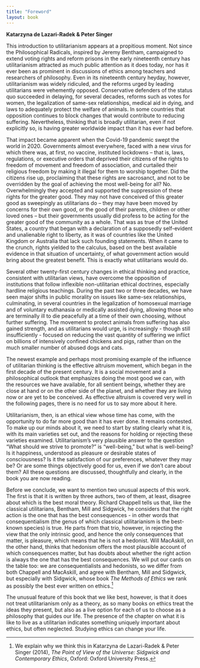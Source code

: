 ```yaml
---
title: "Foreword"
layout: book
---
```


**Katarzyna de Lazari-Radek & Peter Singer**

This introduction to utilitarianism appears at a propitious moment. Not since the Philosophical Radicals, inspired by Jeremy Bentham, campaigned to extend voting rights and reform prisons in the early nineteenth century has utilitarianism attracted as much public attention as it does today, nor has it ever been as prominent in discussions of ethics among teachers and researchers of philosophy.  Even in its nineteenth century heyday, however, utilitarianism was widely ridiculed, and the reforms urged by leading utilitarians were vehemently opposed. Conservative defenders of the status quo succeeded in delaying, for several decades, reforms such as votes for women, the legalization of same-sex relationships, medical aid in dying, and laws to adequately protect the welfare of animals. In some countries that opposition continues to block changes that would contribute to reducing suffering. Nevertheless, thinking that is broadly utilitarian, even if not explicitly so, is having greater worldwide impact than it has ever had before.

That impact became apparent when the Covid-19 pandemic swept the world in 2020. Governments almost everywhere, faced with a new virus for which there was, at first, no vaccine, instituted lockdowns – that is, laws, regulations, or executive orders that deprived their citizens of the rights to freedom of movement and freedom of association, and curtailed their religious freedom by making it illegal for them to worship together.  Did the citizens rise up, proclaiming that these rights are sacrosanct, and not to be overridden by the goal of achieving the most well-being for all?  No. Overwhelmingly they accepted and supported the suppression of these rights for the greater good.  They may not have conceived of this greater good as sweepingly as utilitarians do – they may have been moved by concerns for their own good, or the good of their parents, children or other loved ones – but their governments usually did profess to be acting for the greater good of the community as a whole.  That was as true of the United States, a country that began with a declaration of a supposedly self-evident and unalienable right to liberty, as it was of countries like the United Kingdom or Australia that lack such founding statements.  When it came to the crunch, rights yielded to the calculus, based on the best available evidence in that situation of uncertainty, of what government action would bring about the greatest benefit.  This is exactly what utilitarians would do.

Several other twenty-first century changes in ethical thinking and practice, consistent with utilitarian views, have overcome the opposition of institutions that follow inflexible non-utilitarian ethical doctrines, especially hardline religious teachings. During the past two or three decades, we have seen major shifts in public morality on issues like same-sex relationships, culminating, in several countries in the legalization of homosexual marriage and of voluntary euthanasia or medically assisted dying, allowing those who are terminally ill to die peacefully at a time of their own choosing, without further suffering.  The movement to protect animals from suffering has also gained strength, and as utilitarians would urge, is increasingly - though still insufficiently - focused on reducing the vast quantity of suffering we inflict on billions of intensively confined chickens and pigs, rather than on the much smaller number of abused dogs and cats.

The newest example and perhaps most promising example of the influence of utilitarian thinking is the effective altruism movement, which began in the first decade of the present century. It is a social movement and a philosophical outlook that emphasizes doing the most good we can, with the resources we have available, for all sentient beings, whether they are close at hand or on the other side of the planet, and whether they are living now or are yet to be conceived. As effective altruism is covered very well in the following pages, there is no need for us to say more about it here.

Utilitarianism, then, is an ethical view whose time has come, with the opportunity to do far more good than it has ever done. It remains contested. To make up our minds about it, we need to start by stating clearly what it is, with its main varieties set out, and the reasons for holding or rejecting these varieties examined.  Utilitarianism’s very plausible answer to the question “What should we strive to promote?” is “well-being,” but what is well-being?  Is it happiness, understood as pleasure or desirable states of consciousness?  Is it the satisfaction of our preferences, whatever they may be?  Or are some things objectively good for us, even if we don’t care about them?  All these questions are discussed, thoughtfully and clearly, in the book you are now reading.

Before we conclude, we want to mention two unusual aspects of this work.  The first is that it is written by three authors, two of them, at least, disagree about which is the best moral theory. Richard Chappell tells us that, like the classical utilitarians, Bentham, Mill and Sidgwick, he considers that the right action is the one that has the best consequences - in other words that consequentialism (the genus of which classical utilitarianism is the best-known species) is true. He parts from that trio, however, in rejecting the view that the only intrinsic good, and hence the only consequences that matter, is pleasure, which means that he is not a hedonist. Will MacAskill, on the other hand, thinks that hedonism offers the most plausible account of which consequences matter, but has doubts about whether the right action is always the one that has the best consequences.  We will put our cards on the table too: we are consequentialists and hedonists, so we differ from both Chappell and MacAskill, and agree with Bentham, Mill and Sidgwick, but especially with Sidgwick, whose book _The Methods of Ethics_ we rank as possibly the best ever written on ethics.[^1]

The unusual feature of this book that we like best, however, is that it does not treat utilitarianism only as a theory, as so many books on ethics treat the ideas they present, but also as a live option for each of us to choose as a philosophy that guides our life.  The presence of the chapter on what it is like to live as a utilitarian indicates something uniquely important about ethics, but often neglected. Studying ethics can change your life.

[^1]: We explain why we think this in Katarzyna de Lazari-Radek & Peter Singer (2014), _The Point of View of the Universe: Sidgwick and Contemporary Ethics_, Oxford: Oxford University Press.